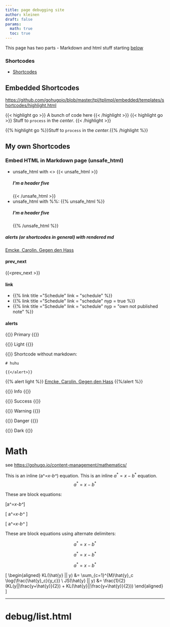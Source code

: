 ```yaml
---
title: page debugging site
author: kleinen
draft: false
params:
  math: true
  toc: true
---
```


This page has two parts - Markdown and html stuff 
starting [below](#debuglisthtml)
### Shortcodes

- [Shortcodes](https://gohugo.io/content-management/shortcodes/)

## Embedded Shortcodes

https://github.com/gohugoio/blob/master/tpl/tplimpl/embedded/templates/shortcodes/highlight.html

{{< highlight go >}} A bunch of code here {{< /highlight >}}
{{< highlight go >}} Stuff to `process` in the *center*. {{< /highlight >}}

{{% highlight go %}}Stuff to `process` in the *center*.{{% /highlight %}}

## My own Shortcodes

### Embed HTML in Markdown page (unsafe_html)
- unsafe_html with <>
  {{< unsafe_html  >}} <h5>I'm a header five</h5> {{< /unsafe_html >}}
- unsafe_html with %%:
  {{% unsafe_html  %}} <h5>I'm a header five</h5>  {{% /unsafe_html %}}

##### alerts (or shortcodes in general) with rendered md

[Emcke, Carolin. Gegen den Hass](https://www.fischerverlage.de/buch/carolin-emcke-gegen-den-hass-9783596296873)


#### prev_next

{{<prev_next >}}

#### link
- {{% link title ="Schedule" link = "schedule" %}}
- {{% link title ="Schedule" link = "schedule" nyp = true %}}
- {{% link title ="Schedule" link = "schedule" nyp = "own not published note" %}}

#### alerts

{{<alert primary>}}
    Primary
{{</alert>}}


{{<alert light>}}
    Light
{{</alert>}}
   

{{<alert light>}}
    Shortcode without markdown:

    # huhu

    {{</alert>}}

{{% alert light %}}
    [Emcke, Carolin. Gegen den Hass](https://www.fischerverlage.de/buch/carolin-emcke-gegen-den-hass-9783596296873)
{{%/alert %}}

{{<alert info>}}
Info
{{</alert>}}

{{<alert success>}}
    Success
{{</alert>}}

{{<alert warning>}}
    Warning
{{</alert>}}

{{<alert danger>}}
    Danger
{{</alert>}}

{{<alert dark>}}
    Dark
{{</alert>}}



# Math

see https://gohugo.io/content-management/mathematics/

This is an inline \(a^*=x-b^*\) equation.
This is an inline $a^*=x-b^*$ equation.
$$a^*=x-b^*$$

These are block equations:

\[a^*=x-b^*\]

\[ a^*=x-b^* \]

\[
a^*=x-b^*
\]

These are block equations using alternate delimiters:

$$a^*=x-b^*$$

$$ a^*=x-b^* $$

$$
a^*=x-b^*
$$



\[
\begin{aligned}
KL(\hat{y} || y) &= \sum_{c=1}^{M}\hat{y}_c \log{\frac{\hat{y}_c}{y_c}} \\
JS(\hat{y} || y) &= \frac{1}{2}(KL(y||\frac{y+\hat{y}}{2}) + KL(\hat{y}||\frac{y+\hat{y}}{2}))
\end{aligned}
\]


---

# debug/list.html

